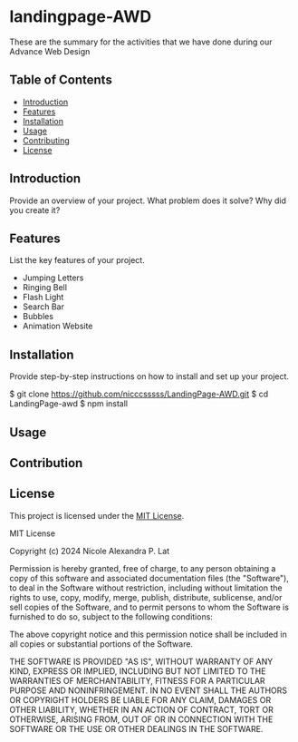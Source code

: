 # landingpage-AWD
These are the summary for the activities that we have done during our Advance Web Design

## Table of Contents

- [Introduction](#introduction)
- [Features](#features)
- [Installation](#installation)
- [Usage](#usage)
- [Contributing](#contributing)
- [License](#license)

## Introduction

Provide an overview of your project. What problem does it solve? Why did you create it?

## Features

List the key features of your project.

- Jumping Letters
- Ringing Bell
- Flash Light
- Search Bar
- Bubbles
- Animation Website

## Installation

Provide step-by-step instructions on how to install and set up your project.

$ git clone https://github.com/nicccsssss/LandingPage-AWD.git
$ cd LandingPage-awd
$ npm install

## Usage

## Contribution

## License

This project is licensed under the [MIT License](LICENSE).

MIT License

Copyright (c) 2024 Nicole Alexandra P. Lat

Permission is hereby granted, free of charge, to any person obtaining a copy
of this software and associated documentation files (the "Software"), to deal
in the Software without restriction, including without limitation the rights
to use, copy, modify, merge, publish, distribute, sublicense, and/or sell
copies of the Software, and to permit persons to whom the Software is
furnished to do so, subject to the following conditions:

The above copyright notice and this permission notice shall be included in all
copies or substantial portions of the Software.

THE SOFTWARE IS PROVIDED "AS IS", WITHOUT WARRANTY OF ANY KIND, EXPRESS OR
IMPLIED, INCLUDING BUT NOT LIMITED TO THE WARRANTIES OF MERCHANTABILITY,
FITNESS FOR A PARTICULAR PURPOSE AND NONINFRINGEMENT. IN NO EVENT SHALL THE
AUTHORS OR COPYRIGHT HOLDERS BE LIABLE FOR ANY CLAIM, DAMAGES OR OTHER
LIABILITY, WHETHER IN AN ACTION OF CONTRACT, TORT OR OTHERWISE, ARISING FROM,
OUT OF OR IN CONNECTION WITH THE SOFTWARE OR THE USE OR OTHER DEALINGS IN THE
SOFTWARE.


